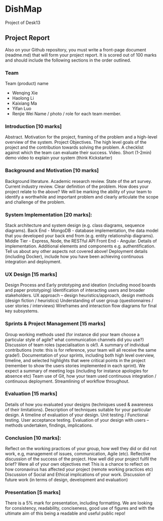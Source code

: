 # DishMap
Project of Desk13


## Project Report

Also on your Github repository, you must write a front-page document (readme.md) that will form your project report. It is scored out of 100 marks and should include the following sections in the order outlined.


### Team
Team (product) name
- Wenqing Xie
- Haolong Li
- Kaixiang Ma
- Yifan Luo
- Renjie Wei
Name / photo / role for each team member.


### Introduction [10 marks]
Abstract. Motivation for the project, framing of the problem and a high-level overview of the system.
Project Objectives. The high level goals of the project and the contribution towards solving the problem. A checklist against which the team can evaluate their success.
Video. Short (1-2min) demo video to explain your system (think Kickstarter)


### Background and Motivation [10 marks]
Background literature. Academic research review.
State of the art survey. Current industry review.
Clear definition of the problem. How does your project relate to the above? We will be marking the ability of your team to identify a worthwhile and important problem and clearly articulate the scope and challenge of the problem.


### System Implementation [20 marks]:
Stack architecture and system design (e.g. class diagrams, sequence diagrams).
Back End - MongoDB - database implementation, the data model that you developed your back end from (e.g. entity relationship diagrams).
Middle Tier - Express, Node, the RESTful API
Front End - Angular. Details of implementation.
Additional elements and components e.g. authentification. Tell us about any other aspects not covered above!
Deployment details (including Docker), include how you have been achieving continuous integration and deployment.


### UX Design [15 marks]
Design Process and Early prototyping and ideation (including mood boards and paper prototyping)
Identification of interacting users and broader stakeholders.
UX approach – design heuristics/approach, design methods (design fiction / heuristics)
Understanding of user group (questionnaires / user stories / interviews)
Wireframes and interaction flow diagrams for final key subsystems.


### Sprints & Project Management [15 marks]
Group working methods used (for instance did your team choose a particular style of agile? what communication channels did you use?)
Discussion of team roles (specialisation is ok!). A summary of individual contributions (note: this is for reference, your team will all receive the same grade!).
Documentation of your sprints, including both high level overview, timeline, and selected highlights that were critical points in the project (remember to show the users stories implemented in each sprint). We expect a summary of meeting logs (including for instance apologies for absence etc)
Team use of Git, how your team used continuous integration / continuous deployment. Streamlining of workflow throughout.



### Evaluation [15 marks]
Details of how you evaluated your designs (techniques used & awareness of their limitations). Description of techniques suitable for your particular design. A timeline of evaluation of your design.
Unit testing / Functional testing.
User acceptance testing. Evaluation of your design with users – methods undertaken, findings, implications.



### Conclusion [10 marks]:
Reflect on the working practices of your group, how well they did or did not work, e.g, management of issues, communication, Agile (etc).
Reflective discussion of the success of the project. How well did your project fulfil the brief? Were all of your own objectives met
This is a chance to reflect on how coronavirus has affected your project (remote working practices etc)
Discussion of Social and Ethical implications of your work.
Discussion of future work (in terms of design, development and evaluation)



### Presentation [5 marks]
There is a 5% mark for presentation, including formatting. We are looking for consistency, readability, conciseness, good use of figures and with the ultimate aim of this being a readable and useful public repo!

